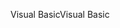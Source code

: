 <span data-ttu-id="b4e93-101">Visual Basic</span><span class="sxs-lookup"><span data-stu-id="b4e93-101">Visual Basic</span></span>
